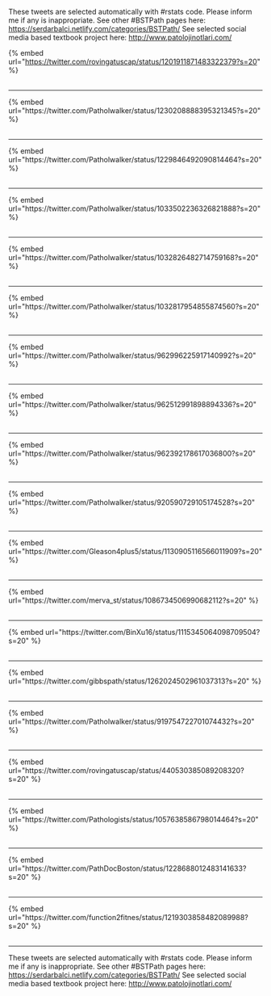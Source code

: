 

These tweets are selected automatically with #rstats code. Please inform me if any is inappropriate.
See other #BSTPath pages here: https://serdarbalci.netlify.com/categories/BSTPath/ 
See selected social media based textbook project here: http://www.patolojinotlari.com/

{% embed url="https://twitter.com/rovingatuscap/status/1201911871483322379?s=20" %}<br>
<br>
<hr>
{% embed url="https://twitter.com/Patholwalker/status/1230208888395321345?s=20" %}<br>
<br>
<hr>
{% embed url="https://twitter.com/Patholwalker/status/1229846492090814464?s=20" %}<br>
<br>
<hr>
{% embed url="https://twitter.com/Patholwalker/status/1033502236326821888?s=20" %}<br>
<br>
<hr>
{% embed url="https://twitter.com/Patholwalker/status/1032826482714759168?s=20" %}<br>
<br>
<hr>
{% embed url="https://twitter.com/Patholwalker/status/1032817954855874560?s=20" %}<br>
<br>
<hr>
{% embed url="https://twitter.com/Patholwalker/status/962996225917140992?s=20" %}<br>
<br>
<hr>
{% embed url="https://twitter.com/Patholwalker/status/962512991898894336?s=20" %}<br>
<br>
<hr>
{% embed url="https://twitter.com/Patholwalker/status/962392178617036800?s=20" %}<br>
<br>
<hr>
{% embed url="https://twitter.com/Patholwalker/status/920590729105174528?s=20" %}<br>
<br>
<hr>
{% embed url="https://twitter.com/Gleason4plus5/status/1130905116566011909?s=20" %}<br>
<br>
<hr>
{% embed url="https://twitter.com/merva_st/status/1086734506990682112?s=20" %}<br>
<br>
<hr>
{% embed url="https://twitter.com/BinXu16/status/1115345064098709504?s=20" %}<br>
<br>
<hr>
{% embed url="https://twitter.com/gibbspath/status/1262024502961037313?s=20" %}<br>
<br>
<hr>
{% embed url="https://twitter.com/Patholwalker/status/919754722701074432?s=20" %}<br>
<br>
<hr>
{% embed url="https://twitter.com/rovingatuscap/status/440530385089208320?s=20" %}<br>
<br>
<hr>
{% embed url="https://twitter.com/Pathologists/status/1057638586798014464?s=20" %}<br>
<br>
<hr>
{% embed url="https://twitter.com/PathDocBoston/status/1228688012483141633?s=20" %}<br>
<br>
<hr>
{% embed url="https://twitter.com/function2fitnes/status/1219303858482089988?s=20" %}<br>
<br>
<hr>


These tweets are selected automatically with #rstats code. Please inform me if any is inappropriate.
See other #BSTPath pages here: https://serdarbalci.netlify.com/categories/BSTPath/ 
See selected social media based textbook project here: http://www.patolojinotlari.com/
